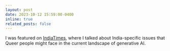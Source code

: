 ```yaml
---
layout: post
date: 2023-10-12 15:59:00-0400
inline: true
related_posts: false
---
```


I was featured on [IndiaTimes](https://www.indiatimes.com/trending/spectrum/how-can-ai-affect-queer-people-in-india-617408.html), where I talked about India-specific issues that Queer people might face in the current landscape of generative AI.